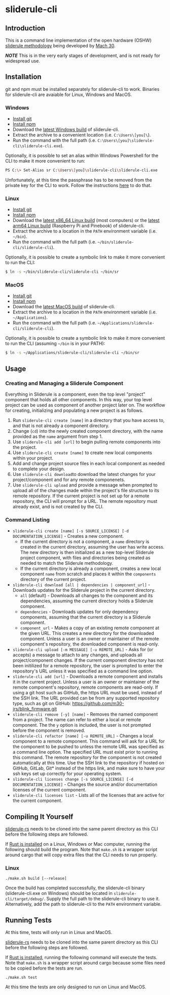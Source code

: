 # sliderule-cli

## Introduction
This is a command line implementation of the open hardware (OSHW) [sliderule methodology](https://github.com/Mach30/sliderule) being developed by [Mach 30](http://mach30.org/).

***NOTE*** This is in the very early stages of development, and is not ready for widespread use.

## Installation

git and npm must be installed separately for sliderule-cli to work. Binaries for sliderule-cli are avaiable for Linux, Windows and MacOS.

### Windows
- [Install git](https://git-scm.com/download/win)
- [Install npm](https://www.npmjs.com/package/npm#windows-computers)
- Download the [latest Windows build](http://7bindustries.com/downloads/sliderule-cli_dev_Windows_20181130.zip) of sliderule-cli.
- Extract the archive to a convenient location (i.e. `C:\Users\[you]\`).
- Run the command with the full path (i.e. `C:\Users\[you]\sliderule-cli\sliderule-cli.exe`).

Optionally, it is possible to set an alias within Windows Powershell for the CLI to make it more convenient to run:
```bash
PS C:\> Set-Alias sr C:\Users\[you]\sliderule-cli\sliderule-cli.exe
```

Unfortunately, at this time the passphrase has to be removed from the private key for the CLI to work. Follow the instructions [here](https://www.simplified.guide/ssh/set-remove-passphrase) to do that.

### Linux

- [Install git](https://git-scm.com/download/linux)
- [Install npm](https://www.npmjs.com/package/npm#fancy-install-unix)
- Download the [latest x86_64 Linux build](http://7bindustries.com/downloads/sliderule-cli_dev_Linux_x86_64_20181130.tar.xz) (most computers) or the [latest arm64 Linux build](http://7bindustries.com/downloads/sliderule-cli_dev_Linux_arm64_20181130.tar.xz) (Raspberry Pi and Pinebook) of sliderule-cli.
- Extract the archive to a location in the `PATH` environment variable (i.e. `~/bin`).
- Run the command with the full path (i.e. `~/bin/sliderule-cli/sliderule-cli`).

Optionally, it is possible to create a symbolic link to make it more convenient to run the CLI:
```bash
$ ln -s ~/bin/sliderule-cli/sliderule-cli ~/bin/sr
```

### MacOS

- [Install git](https://git-scm.com/download/mac)
- [Install npm](https://www.npmjs.com/package/npm#apple-macintosh-computers)
- Download the [latest MacOS build](http://7bindustries.com/downloads/sliderule-cli_dev_MacOS_20181130.zip) of sliderule-cli.
- Extract the archive to a location in the `PATH` environment variable (i.e. `~/Applications`).
- Run the command with the full path (i.e. `~/Applications/sliderule-cli/sliderule-cli`).

Optionally, it is possible to create a symbolic link to make it more convenient to run the CLI (assuming `~/bin` is in your PATH):
```bash
$ ln -s ~/Applications/sliderule-cli/sliderule-cli ~/bin/sr
```

## Usage

### Creating and Managing a Sliderule Component

Everything in Sliderule is a component, even the top level "project" component that holds all other components. In this way, your top level project can be used as component of another project later on. The workflow for creating, initializing and populating a new project is as follows.

1. Run `sliderule-cli create [name]` in a directory that you have access to, and that is not already a component directory.
2. Change (`cd`) into the newly created component directory, with the name provided as the `name` argument from step 1.
3. Use `sliderule-cli add [url]` to begin pulling remote components into the project.
4. Use `sliderule-cli create [name]` to create new local components within your project.
5. Add and change project source files in each local component as needed to complete your design.
6. Use `sliderule-cli download`to download the latest changes for your project/component and for any remote componenets.
7. Use `sliderule-cli upload` and provide a message when prompted to upload all of the changes made within the project's file structure to its remote repository. If the current project is not set up for a remote repository, the CLI will prompt for a URL. The remote repository must already exist, and is not created by the CLI.

### Command Listing
- `sliderule-cli create [name] [-s SOURCE_LICENSE] [-d DOCUMENTATION_LICENSE]` - Creates a new component.
  - If the current directory is not a component, a `name` directory is created in the current directory, assuming the user has write access. The new directory is then initialized as a new top-level Sliderule project component, with files and directories being created as needed to match the Sliderule methodology.
  - If the current directory is already a component, creates a new local component `name` from scratch and places it within the `components` directory of the current project.
- `sliderule-cli download [all | dependencies | component_url]` - Downloads updates for the Sliderule project in the current directory.
  - `all` (default) - Downloads all changes to the component and its dependencies, assuming the current directory holds a Sliderule component.
  - `dependencies` - Downloads updates for only dependency components, assuming that the current directory is a Sliderule component.
  - `component_url` - Makes a copy of an existing remote component at the given URL. This creates a new directory for the downloaded component. Unless a user is an owner or maintainer of the remote component's repository, the downloaded component is read-only.
- `sliderule-cli upload [-m MESSAGE] [-u REMOTE_URL]` - Asks for (or accepts) a message to attach to any changes, and uploads all project/component changes. If the current component directory has not been initilized for a remote repository, the user is prompted to enter the repository's URL unless it was specified as a command line option.
- `sliderule-cli add [url]` - Downloads a remote component and installs it in the current project. Unless a user is an owner or maintainer of the remote component's repository, remote components are read-only. If using a git host such as GitHub, the https URL must be used, instead of the SSH link. The URL provided can be from any supported repository type, such as git on GitHub: https://github.com/m30-jrs/blink_firmware.git
- `sliderule-cli remove [-y] [name]` - Removes the named component from a project. The name can refer to either a local or remote component. The the `y` option is included, the user is not prompted before the component is removed.
- `sliderule-cli refactor [name] [-u REMOTE_URL]` - Changes a local component to a remote component. This command will ask for a URL for the component to be pushed to unless the remote URL was specified as a command line option. The specified URL must exist prior to running this command. The remote repository for the component is not created automatically at this time. Use the SSH link to the repository if hosted on GitHub, GitLab, Git* instead of the https link, and make sure to have your ssh keys set up correctly for your operating system.
- `sliderule-cli licenses change [-s SOURCE_LICENSE] [-d DOCUMENTATION_LICENSE]` - Changes the source and/or documentation licenses of the current component.
- `sliderule-cli licenses list` - Lists all of the licenses that are active for the current component.

## Compiling It Yourself

[sliderule-rs](https://github.com/7BIndustries/sliderule-rs) needs to be cloned into the same parent directory as this CLI before the following steps are followed.

If [Rust is installed](https://www.rust-lang.org/en-US/install.html) on a Linux, Windows or Mac computer, running the following should build the program. Note that `make.sh` is a wrapper script around cargo that will copy extra files that the CLI needs to run properly.
### Linux
```
./make.sh build [--release]
```
Once the build has completed successfully, the sliderule-cli binary (sliderule-cli.exe on Windows) should be located in `sliderule-cli/target/debug/`. Supply the full path to the sliderule-cli binary to use it. Alternatively, add the path to sliderule-cli to the `PATH` environment variable.

## Running Tests

At this time, tests will only run in Linux and MacOS.

[sliderule-rs](https://github.com/7BIndustries/sliderule-rs) needs to be cloned into the same parent directory as this CLI before the following steps are followed.

If [Rust is installed](https://www.rust-lang.org/en-US/install.html), running the following command will execute the tests. Note that `make.sh` is a wrapper script around cargo because some files need to be copied before the tests are run.
```
./make.sh test
```
At this time the tests are only designed to run on Linux and MacOS.
